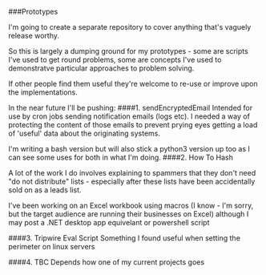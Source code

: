 ###Prototypes

I'm going to create a separate repository to cover anything that's vaguely release worthy.

So this is largely a dumping ground for my prototypes - some are scripts I've used to get round problems, some are concepts I've used to demonstratve particular approaches to problem solving.

If other people find them useful they're welcome to re-use or improve upon the implementations.

In the near future I'll be pushing:
####1. sendEncryptedEmail
Intended for use by cron jobs sending notification emails (logs etc). I needed a way of protecting the content of those emails to prevent prying eyes getting a load of 'useful' data about the originating systems.

I'm writing a bash version but will also stick a python3 version up too as I can see some uses for both in what I'm doing.
####2. How To Hash

A lot of the work I do involves explaining to spammers that they don't need "do not distribute" lists - especially after these lists have been accidentally sold on as a leads list.

I've been working on an Excel workbook using macros (I know - I'm sorry, but the target audience are running their businesses on Excel) although I may post a .NET desktop app equivelant or powershell script

####3. Tripwire Eval Script
Something I found useful when setting the perimeter on linux servers

####4. TBC
Depends how one of my current projects goes
